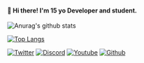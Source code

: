 #### 👋 Hi there! I'm 15 yo Developer and student.

![Anurag's github stats](https://github-readme-stats.vercel.app/api?username=GhostRazor&show_icons=true&theme=radical)

[![Top Langs](https://github-readme-stats.vercel.app/api/top-langs/?username=GhostRazor&show_icons=true&count_private=true)](https://github.com/anuraghazra/github-readme-stats)


[![Twitter][1.1]][1]
[![Discord][2.1]][2]
[![Youtube][3.1]][2]
[![Github][6.1]][6]


[1.1]: http://i.imgur.com/tXSoThF.png (Twitter)
[2.1]: https://cdn4.iconfinder.com/data/icons/vector-brand-logos/40/Discord-32.png (Discord)
[3.1]: https://cdn4.iconfinder.com/data/icons/miu-social/60/youtube-social-media-32.png (Youtube)
[6.1]: http://i.imgur.com/0o48UoR.png (Github)



[1]: http://www.twitter.com/GhostRazor4
[2]: https://discordapp.com/users/728211572446461973
[3]: https://www.youtube.com/channel/UC7B8X27qepfOYRCAr3f18yQ
[6]: http://www.github.com/GhostRazor
